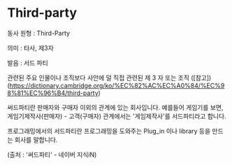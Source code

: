 # Third-party

동사 원형 : Third-Party

의미  : 타사, 제3자

발음 : 서드 파티

관련된 주요 인물이나 조직보다 사안에 덜 직접 관련된 제 3 자 또는 조직
([참고])(https://dictionary.cambridge.org/ko/%EC%82%AC%EC%A0%84/%EC%98%81%EC%96%B4/third-party)

써드파티란 판매자와 구매자 이외의 관계에 있는 회사입니다.
예를들어 게임기를 보면,
게임기제작사(판매자) - 고객(구매자) 관계에서는 '게임제작사'를 서드파티라고 합니다.

프로그래밍에서의 서드파티란 프로그래밍을 도와주는 Plug_in 이나 library 등을 만드는 회사를 말합니다.

(출처 : '써드파티' - 네이버 지식iN)


